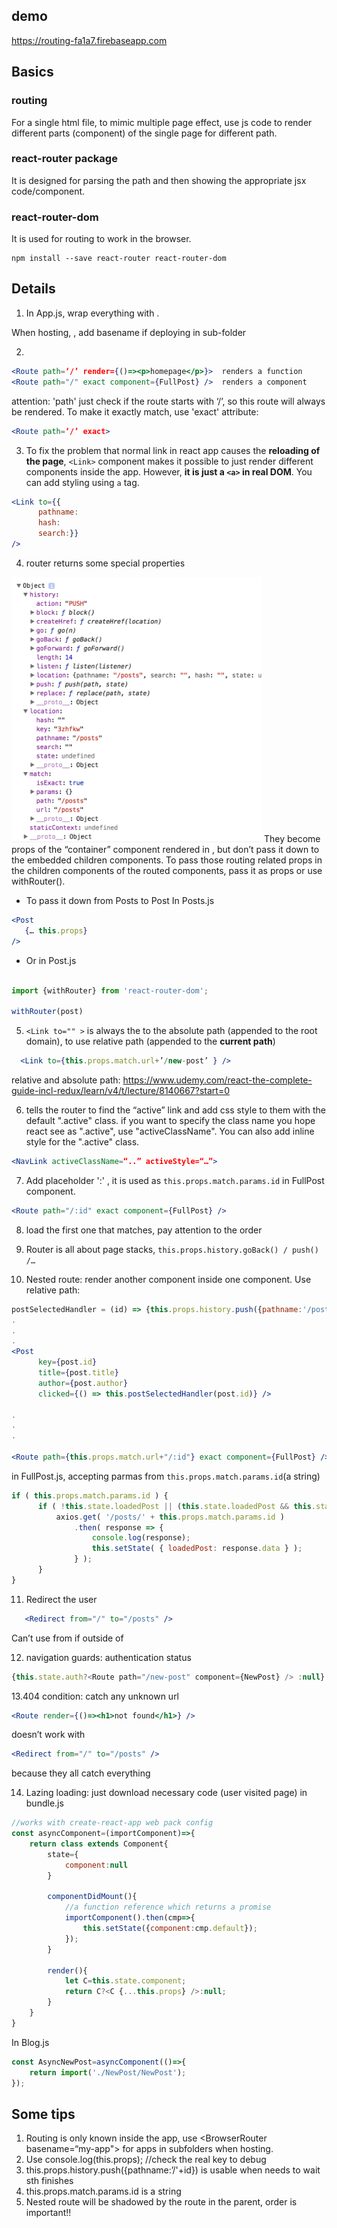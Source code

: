## demo
https://routing-fa1a7.firebaseapp.com

## Basics
### routing
For a single html file, to mimic multiple page effect, use js code to render different parts (component) of the single page for different path.

### react-router package 
It is designed for parsing the path and then showing the appropriate jsx code/component.

### react-router-dom
It is used for routing to work in the browser.

```
npm install --save react-router react-router-dom 
```

## Details
1. In App.js, wrap everything with <BrowserRouter> .
      
When hosting, <BrowserRouter basename="my-app">, add basename if deploying in sub-folder
      
2. 
```jsx
<Route path=‘/’ render={()=><p>homepage</p>}>  renders a function
<Route path="/" exact component={FullPost} />  renders a component
```
attention: 'path' just check if the route starts with ‘/’, so this route will always be rendered. To make it exactly match, use 'exact' attribute: 
```jsx
<Route path=‘/’ exact>
```

3. To fix the problem that normal link in react app causes the **reloading of the page**, `<Link>` component makes it possible to just render different components inside the app. However, **it is just a `<a>` in real DOM**. You can add styling using `a` tag.

```jsx
<Link to={{
      pathname:
      hash:
      search:}}
/>
```
      
4. router returns some special properties 
<img src="https://github.com/zhaaaa7/react/blob/master/routing/routing.png" width="400px"/>
They become props of the “container” component rendered in <Route>, but don’t pass it down to the embedded children components. To pass those routing related props in the children components of the routed components, pass it as props or use withRouter().

* To pass it down from Posts to Post
In Posts.js
```jsx
<Post
   {… this.props} 
/>
```
* Or in Post.js
```javascript

import {withRouter} from 'react-router-dom';
   
withRouter(post)
```

5. `<Link to="" >` is always the to the absolute path (appended to the root domain), to use relative path (appended to the **current path**)
```jsx
  <Link to={this.props.match.url+’/new-post’ } />
```
      
relative and absolute path: https://www.udemy.com/react-the-complete-guide-incl-redux/learn/v4/t/lecture/8140667?start=0
      
6. <NavLink> tells the router to find the “active” link and add css style to them with the default ".active" class.
if you want to specify the class name you hope react see as ".active", use "activeClassName". You can also add inline style for the ".active" class.
```jsx
<NavLink activeClassName=“..” activeStyle=“…”>  
```      

   
7. Add placeholder ':' , it is used as `this.props.match.params.id` in FullPost component.
```jsx
<Route path="/:id" exact component={FullPost} /> 
```
8. <Switch> load the first one that matches, pay attention to the order
      
9. Router is all about page stacks, `this.props.history.goBack() / push() /…`

10. Nested route: render another component inside one component. Use relative path:
```jsx
postSelectedHandler = (id) => {this.props.history.push({pathname:'/posts/'+id});}
.
.
.
<Post     
      key={post.id}
      title={post.title} 
      author={post.author}
      clicked={() => this.postSelectedHandler(post.id)} />
                        
.
.
.
    
<Route path={this.props.match.url+"/:id"} exact component={FullPost} />
```

in FullPost.js, accepting parmas from `this.props.match.params.id`(a string)
```javascript
if ( this.props.match.params.id ) {
      if ( !this.state.loadedPost || (this.state.loadedPost && this.state.loadedPost.id !== +this.props.match.params.id) ) {
          axios.get( '/posts/' + this.props.match.params.id )
              .then( response => {
                  console.log(response);
                  this.setState( { loadedPost: response.data } );
              } );
      }
}
```

11. Redirect the user 
```jsx
   <Redirect from="/" to="/posts" />
```
Can’t use from if outside of <Switch>
   
12. navigation guards: authentication status
```javascript
{this.state.auth?<Route path="/new-post" component={NewPost} /> :null}
```
13.404 condition: catch any unknown url
```jsx
<Route render={()=><h1>not found</h1>} />
```
doesn’t work with 
```jsx
<Redirect from="/" to="/posts" /> 
```
because they all catch everything
   
14. Lazing loading: just download necessary code (user visited page) in bundle.js
```javascript
//works with create-react-app web pack config
const asyncComponent=(importComponent)=>{
    return class extends Component{
        state={
            component:null
        }

        componentDidMount(){
            //a function reference which returns a promise
            importComponent().then(cmp=>{
                this.setState({component:cmp.default});
            });
        }

        render(){
            let C=this.state.component;
            return C?<C {...this.props} />:null;
        }
    }
}
```
In Blog.js
```javascript
const AsyncNewPost=asyncComponent(()=>{
    return import('./NewPost/NewPost');
});
```

## Some tips
1. Routing is only known inside the app, use <BrowserRouter basename=“my-app"> for apps in subfolders when hosting.
2. Use console.log(this.props); //check the real key to debug
3. this.props.history.push({pathname:’/'+id}) is usable when needs to wait sth finishes
4. this.props.match.params.id is a string
5. Nested route will be shadowed by the route in the parent, order is important!!


